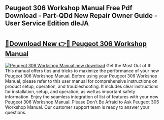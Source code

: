 ## Peugeot 306 Workshop Manual Free Pdf Download - Part-QDd New Repair Owner Guide - User Service Edition dleJA

# <h2><a href="http://cf10220.oget.top/?id=Peugeot+306+Workshop+Manual">🔗Download New 👉🔴 Peugeot 306 Workshop Manual</a></h2>

[![Peugeot 306 Workshop Manual new download](https://i.imgur.com/5g1atiW.png)](http://cf10220.oget.top/?id=Peugeot+306+Workshop+Manual)
Get the Most Out of It! This manual offers tips and tricks to maximize the performance of your new Peugeot 306 Workshop Manual. Before using your Peugeot 306 Workshop Manual, please refer to this user manual for comprehensive instructions on product setup, operation, and troubleshooting. It includes clear instructions for installation, setup, and operation, as well as important safety information. Enjoy the seamless integration of list of features with your new Peugeot 306 Workshop Manual. Please Don't Be Afraid to Ask Peugeot 306 Workshop Manual. Our customer support team is ready to answer your questions.
